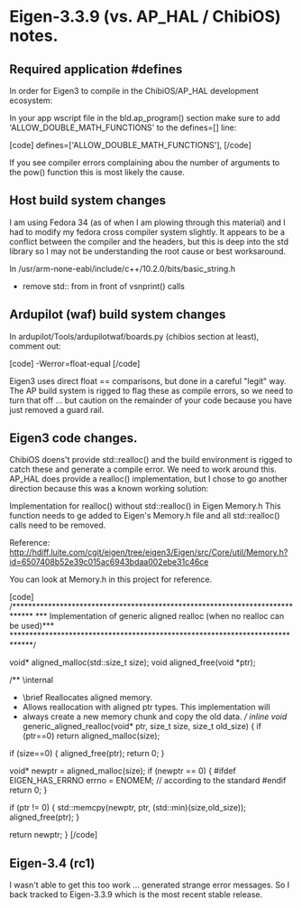 # Eigen-3.3.9 (vs. AP_HAL / ChibiOS) notes.

## Required application #defines

In order for Eigen3 to compile in the ChibiOS/AP_HAL development ecosystem:

In your app wscript file in the bld.ap_program() section make sure
to add 'ALLOW_DOUBLE_MATH_FUNCTIONS' to the defines=[] line:

[code]
    defines=['ALLOW_DOUBLE_MATH_FUNCTIONS'],
[/code]

If you see compiler errors complaining abou the number of arguments to
the pow() function this is most likely the cause.


## Host build system changes

I am using Fedora 34 (as of when I am plowing through this material)
and I had to modify my fedora cross compiler system slightly.  It
appears to be a conflict between the compiler and the headers, but
this is deep into the std library so I may not be understanding the
root cause or best worksaround.

  In /usr/arm-none-eabi/include/c++/10.2.0/bits/basic_string.h
  - remove std:: from in front of vsnprint() calls


## Ardupilot (waf) build system changes

In ardupilot/Tools/ardupilotwaf/boards.py (chibios section at least),
comment out:

[code]
    -Werror=float-equal
[/code]

Eigen3 uses direct float == comparisons, but done in a careful "legit"
way.  The AP build system is rigged to flag these as compile errors,
so we need to turn that off ... but caution on the remainder of your
code because you have just removed a guard rail.


## Eigen3 code changes.

ChibiOS doens't provide std::realloc() and the build environment is
rigged to catch these and generate a compile error.  We need to work
around this.  AP_HAL does provide a realloc() implementation, but I
chose to go another direction because this was a known working
solution:

Implementation for realloc() without std::realloc() in Eigen Memory.h
This function needs to ge added to Eigen's Memory.h file and all
std::realloc() calls need to be removed.

Reference: http://hdiff.luite.com/cgit/eigen/tree/eigen3/Eigen/src/Core/util/Memory.h?id=6507408b52e39c015ac6943bdaa002ebe31c46ce

You can look at Memory.h in this project for reference.

[code]
/*****************************************************************************
*** Implementation of generic aligned realloc (when no realloc can be used)***
*****************************************************************************/

void* aligned_malloc(std::size_t size);
void  aligned_free(void *ptr);

/** \internal
  * \brief Reallocates aligned memory.
  * Allows reallocation with aligned ptr types. This implementation will
  * always create a new memory chunk and copy the old data.
  */
inline void* generic_aligned_realloc(void* ptr, size_t size, size_t old_size)
{
  if (ptr==0)
    return aligned_malloc(size);

  if (size==0)
  {
    aligned_free(ptr);
    return 0;
  }

  void* newptr = aligned_malloc(size);
  if (newptr == 0)
  {
    #ifdef EIGEN_HAS_ERRNO
    errno = ENOMEM; // according to the standard
    #endif
    return 0;
  }

  if (ptr != 0)
  {
    std::memcpy(newptr, ptr, (std::min)(size,old_size));
    aligned_free(ptr);
  }

  return newptr;
}
[/code]


## Eigen-3.4 (rc1)

I wasn't able to get this too work ... generated strange error
messages.  So I back tracked to Eigen-3.3.9 which is the most recent
stable release.